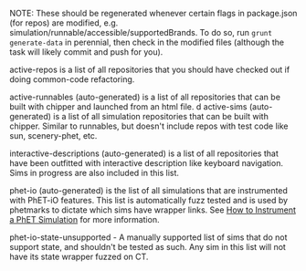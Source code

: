 
NOTE: These should be regenerated whenever certain flags in package.json (for repos) are modified, e.g. simulation/runnable/accessible/supportedBrands. 
  To do so, run `grunt generate-data` in perennial, then check in the modified files (although the task will likely commit and push for you).

active-repos is a list of all repositories that you should have checked out if doing common-code refactoring.

active-runnables (auto-generated) is a list of all repositories that can be built with chipper and launched from an html file.
d
active-sims (auto-generated) is a list of all simulation repositories that can be built with chipper.  Similar to runnables, but doesn't include repos with test code like sun, scenery-phet, etc.

interactive-descriptions (auto-generated) is a list of all repositories that have been outfitted with interactive description like keyboard navigation. Sims in progress are also included in this list.  

phet-io (auto-generated) is the list of all simulations that are instrumented with PhET-iO features. This list is automatically fuzz
    tested and is used by phetmarks to dictate which sims have wrapper links. See 
    [How to Instrument a PhET Simulation](https://github.com/phetsims/phet-io/blob/master/doc/how-to-instrument-a-phet-simulation-for-phet-io.md)
    for more information.

phet-io-state-unsupported - A manually supported list of sims that do not support state, and shouldn't be tested as such. 
Any sim in this list will not have its state wrapper fuzzed on CT.  